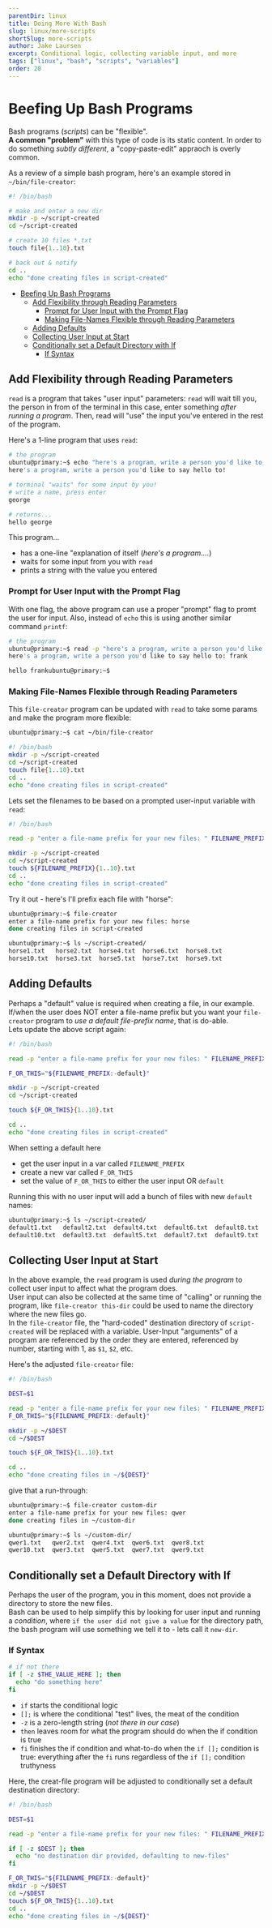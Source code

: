 ```yaml
---
parentDir: linux
title: Doing More With Bash
slug: linux/more-scripts
shortSlug: more-scripts
author: Jake Laursen
excerpt: Conditional logic, collecting variable input, and more
tags: ["linux", "bash", "scripts", "variables"]
order: 20
---
```


# Beefing Up Bash Programs
Bash programs (_scripts_) can be "flexible".  
**A common "problem"** with this type of code is its static content. In order to do something _subtly different_, a "copy-paste-edit" appraoch is overly common.  

As a review of a simple bash program, here's an example stored in `~/bin/file-creator`:  

```bash
#! /bin/bash

# make and enter a new dir
mkdir -p ~/script-created
cd ~/script-created

# create 10 files *.txt
touch file{1..10}.txt

# back out & notify
cd ..
echo "done creating files in script-created"
```


- [Beefing Up Bash Programs](#beefing-up-bash-programs)
  - [Add Flexibility through Reading Parameters](#add-flexibility-through-reading-parameters)
    - [Prompt for User Input with the Prompt Flag](#prompt-for-user-input-with-the-prompt-flag)
    - [Making File-Names Flexible through Reading Parameters](#making-file-names-flexible-through-reading-parameters)
  - [Adding Defaults](#adding-defaults)
  - [Collecting User Input at Start](#collecting-user-input-at-start)
  - [Conditionally set a Default Directory with If](#conditionally-set-a-default-directory-with-if)
    - [If Syntax](#if-syntax)
## Add Flexibility through Reading Parameters
`read` is a program that takes "user input" parameters: `read` will wait till you, the person in from of the terminal in this case, enter something _after running a program_. Then, read will "use" the input you've entered in the rest of the program. 

Here's a 1-line program that uses `read`:
```bash
# the program
ubuntu@primary:~$ echo "here's a program, write a person you'd like to say hello to!" && read person && echo "hello "$person
here's a program, write a person you'd like to say hello to!

# terminal "waits" for some input by you!
# write a name, press enter
george

# returns...
hello george
```
This program...
- has a one-line "explanation of itself (_here's a program...._)
- waits for some input from you with `read`
- prints a string with the value you entered

### Prompt for User Input with the Prompt Flag  
With one flag, the above program can use a proper "prompt" flag to promt the user for input. Also, instead of `echo` this is using another similar command `printf`:
```bash
# the program
ubuntu@primary:~$ read -p "here's a program, write a person you'd like to say hello to: " person && printf "\nhello "$person
here's a program, write a person you'd like to say hello to: frank

hello frankubuntu@primary:~$ 
```

### Making File-Names Flexible through Reading Parameters
This `file-creator` program can be updated with `read` to take some params and make the program more flexible:  

```bash
ubuntu@primary:~$ cat ~/bin/file-creator

#! /bin/bash
mkdir -p ~/script-created
cd ~/script-created
touch file{1..10}.txt
cd ..
echo "done creating files in script-created"
```

Lets set the filenames to be based on a prompted user-input variable with `read`:
```bash
#! /bin/bash

read -p "enter a file-name prefix for your new files: " FILENAME_PREFIX

mkdir -p ~/script-created
cd ~/script-created
touch ${FILENAME_PREFIX}{1..10}.txt
cd ..
echo "done creating files in script-created"
```

Try it out - here's I'll prefix each file with "horse":  
```bash
ubuntu@primary:~$ file-creator 
enter a file-name prefix for your new files: horse
done creating files in script-created

ubuntu@primary:~$ ls ~/script-created/
horse1.txt   horse2.txt  horse4.txt  horse6.txt  horse8.txt
horse10.txt  horse3.txt  horse5.txt  horse7.txt  horse9.txt
```
## Adding Defaults
Perhaps a "default" value is required when creating a file, in our example. If/when the user does NOT enter a file-name prefix but you want your `file-creator` program to _use a default file-prefix name_, that is do-able.    
Lets update the above script again:  
```bash
#! /bin/bash

read -p "enter a file-name prefix for your new files: " FILENAME_PREFIX

F_OR_THIS="${FILENAME_PREFIX:-default}"

mkdir -p ~/script-created
cd ~/script-created

touch ${F_OR_THIS}{1..10}.txt

cd ..
echo "done creating files in script-created"
```
When setting a default here
- get the user input in a var called `FILENAME_PREFIX`
- create a new var called `F_OR_THIS`
- set the value of `F_OR_THIS` to either the user input OR `default`

Running this with no user input will add a bunch of files with new `default` names:
```bash
ubuntu@primary:~$ ls ~/script-created/
default1.txt   default2.txt  default4.txt  default6.txt  default8.txt
default10.txt  default3.txt  default5.txt  default7.txt  default9.txt
```

## Collecting User Input at Start
In the above example, the `read` program is used _during the program_ to collect user input to affect what the program does.  
User input can also be collected at the same time of "calling" or running the program, like `file-creator this-dir` could be used to name the directory where the new files go.  
In the `file-creator` file, the "hard-coded" destination directory of `script-created` will be replaced with a variable. User-Input "arguments" of a program are referenced by the order they are entered, referenced by number, starting with 1, as `$1`, `$2`, etc.  

Here's the adjusted `file-creator` file:  
```bash
#! /bin/bash

DEST=$1

read -p "enter a file-name prefix for your new files: " FILENAME_PREFIX
F_OR_THIS="${FILENAME_PREFIX:-default}"

mkdir -p ~/$DEST
cd ~/$DEST

touch ${F_OR_THIS}{1..10}.txt

cd ..
echo "done creating files in ~/${DEST}"
```

give that a run-through:
```bash
ubuntu@primary:~$ file-creator custom-dir
enter a file-name prefix for your new files: qwer
done creating files in ~/custom-dir

ubuntu@primary:~$ ls ~/custom-dir/
qwer1.txt   qwer2.txt  qwer4.txt  qwer6.txt  qwer8.txt
qwer10.txt  qwer3.txt  qwer5.txt  qwer7.txt  qwer9.txt
```

## Conditionally set a Default Directory with If
Perhaps the user of the program, you in this moment, does not provide a directory to store the new files.  
Bash can be used to help simplify this by looking for user input and running a _condition_, where `if the user did not give a value` for the directory path, the bash program will use something we tell it to - lets call it `new-dir`.  
### If Syntax
```bash
# if not there
if [ -z $THE_VALUE_HERE ]; then
  echo "do something here"
fi
```
- `if` starts the conditional logic
- `[];` is where the conditional "test" lives, the meat of the condition
- `-z` is a zero-length string (_not there in our case_)
- `then` leaves room for what the program should do when the if condition is true
- `fi` finishes the if condition and what-to-do when the `if [];` condition is true: everything after the `fi` runs regardless of the `if [];` condition truthyness

Here, the creat-file program will be adjusted to conditionally set a default destination directory:
```bash
#! /bin/bash

DEST=$1

read -p "enter a file-name prefix for your new files: " FILENAME_PREFIX

if [ -z $DEST ]; then
  echo "no destination dir provided, defaulting to new-files"
fi

F_OR_THIS="${FILENAME_PREFIX:-default}"
mkdir -p ~/$DEST
cd ~/$DEST
touch ${F_OR_THIS}{1..10}.txt
cd ..
echo "done creating files in ~/${DEST}"
```